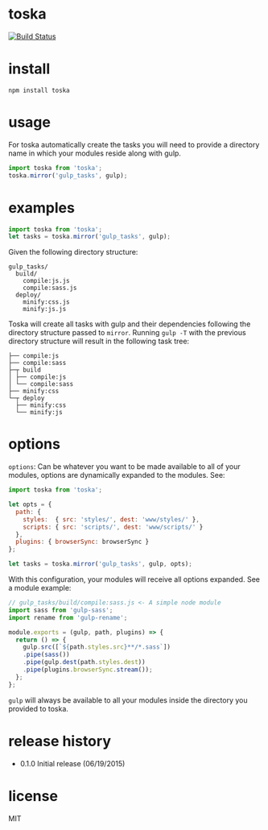 # toska

[![Build Status](https://travis-ci.org/Nafta7/toska.svg?branch=master)](https://travis-ci.org/Nafta7/toska)

# install
```
npm install toska
```

# usage

For toska automatically create the tasks you will need to provide a directory
name in which your modules reside along with gulp.

```js
import toska from 'toska';
toska.mirror('gulp_tasks', gulp);
```

# examples

```js
import toska from 'toska';
let tasks = toska.mirror('gulp_tasks', gulp);
```
Given the following directory structure:
```
gulp_tasks/
  build/
    compile:js.js
    compile:sass.js
  deploy/
    minify:css.js
    minify:js.js
```

Toska will create all tasks with gulp and their dependencies following the
directory structure passed to `mirror`. Running `gulp -T` with
the previous directory structure will result in the following task tree:

```
├── compile:js
├── compile:sass
├─┬ build
│ ├── compile:js
│ └── compile:sass
├── minify:css
└─┬ deploy
  ├── minify:css
  └── minify:js
```

# options

`options`: Can be whatever you want to be made available to all of your modules,
options are dynamically expanded to the modules. See:

```js
import toska from 'toska';

let opts = {
  path: {
    styles:  { src: 'styles/', dest: 'www/styles/' },
    scripts: { src: 'scripts/', dest: 'www/scripts/' }
  },
  plugins: { browserSync: browserSync }
};

let tasks = toska.mirror('gulp_tasks', gulp, opts);
```

With this configuration, your modules will receive all options expanded. See
a module example:

```js
// gulp_tasks/build/compile:sass.js <- A simple node module
import sass from 'gulp-sass';
import rename from 'gulp-rename';

module.exports = (gulp, path, plugins) => {
  return () => {
    gulp.src([`${path.styles.src}**/*.sass`])
    .pipe(sass())
    .pipe(gulp.dest(path.styles.dest))
    .pipe(plugins.browserSync.stream());
  };
};
```

`gulp` will always be available to all your modules inside the directory you
provided to toska.

# release history

* 0.1.0 Initial release (06/19/2015)

# license

MIT
